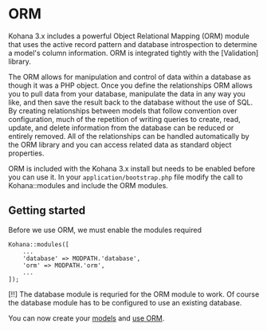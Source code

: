 # ORM

Kohana 3.x includes a powerful Object Relational Mapping (ORM) module that uses the active record pattern and database introspection to determine a model's column information. ORM is integrated tightly with the [Validation] library.

The ORM allows for manipulation and control of data within a database as though it was a PHP object. Once you define the relationships ORM allows you to pull data from your database, manipulate the data in any way you like, and then save the result back to the database without the use of SQL. By creating relationships between models that follow convention over configuration, much of the repetition of writing queries to create, read, update, and delete information from the database can be reduced or entirely removed. All of the relationships can be handled automatically by the ORM library and you can access related data as standard object properties.

ORM is included with the Kohana 3.x install but needs to be enabled before you can use it. In your `application/bootstrap.php` file modify the call to Kohana::modules and include the ORM modules.

## Getting started

Before we use ORM, we must enable the modules required

    Kohana::modules([
        ...
        'database' => MODPATH.'database',
        'orm' => MODPATH.'orm',
        ...
    ]);

[!!] The database module is requried for the ORM module to work. Of course the database module has to be configured to use an existing database.

You can now create your [models](models) and [use ORM](using).
